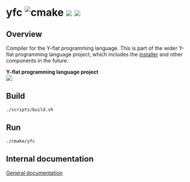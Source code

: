 # yfc ![cmake](https://img.shields.io/github/workflow/status/adamhutchings/yfc/cmake) <img src="https://img.shields.io/tokei/lines/github/adamhutchings/yfc"> <img src="https://img.shields.io/github/languages/code-size/adamhutchings/yfc">

## Overview
Compiler for the Y-flat programming language. This is part of the wider Y-flat
programming language project, which includes the [installer](https://github.com/jakeroggenbuck/yfin)
and other components in the future.

**Y-flat programming language project** <br/>
[<img src="https://img.shields.io/discord/922177071290134628?label=Discord&logo=discord&logoColor=white&color=red">](https://discord.gg/yMsQ4qcZ9J)

## Build
```
./scripts/build.sh
```

## Run
```
./cmake/yfc
```

## Internal documentation
[General documentation](https://github.com/adamhutchings/yfc/blob/main/docs/compiler-design.md)
